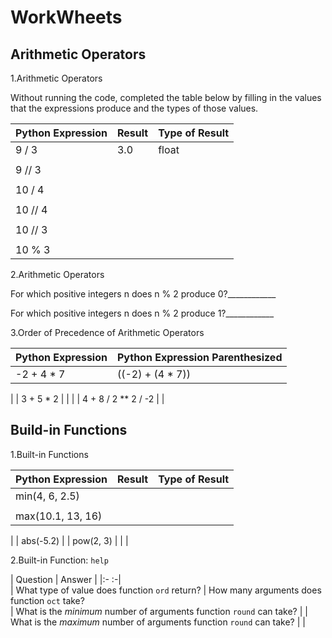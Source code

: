 # WorkWheets
## Arithmetic Operators
1.Arithmetic Operators 

Without running the code, completed the table below by filling in the 
values that the expressions produce and the types of those values.

|Python Expression |  Result       | Type of Result |
|------------------|---------------|----------------|
|9 / 3             |   3.0         |      float     |
|                  |               |
|9 // 3            |               |                |
|                  |               |          
|10 / 4            |               |                |
|                  |
|10 // 4           |               |                |
|                  |
|10 // 3           |               |                |
|                  |
|10 % 3            |               |                |

2.Arithmetic Operators 

For which positive integers n does n % 2 produce 0?____________

For which positive integers n does n % 2 produce 1?____________

3.Order of Precedence of Arithmetic Operators 

| Python Expression   | Python Expression Parenthesized |
|-----------------    | --------------------------------|
| -2 + 4 * 7          | ((-2) + (4 * 7))                |
| 
|  3 + 5 * 2          |                                 |
|
| 4 + 8 / 2 ** 2 / -2 |                                 |

## Build-in Functions 
1.Built-in Functions 

| Python Expression        |   Result         | Type of Result|
|--------------------------| -----------------| --------------|
| min(4, 6, 2.5)           |                  |               |
|                          |                  |               |
| max(10.1, 13, 16)        |                  |               |
|
| abs(-5.2)
|
| pow(2, 3)                |                  |               |

2.Built-in Function: `help`

| Question                                                              |   Answer   |
|:-                                                                   :-|           
| What type of value does function `ord` return?
| How many arguments does function `oct` take?       
| What is the *minimum* number of arguments function `round` can take?  |
| What is the *maximum* number of arguments function `round` can take?  |            |
